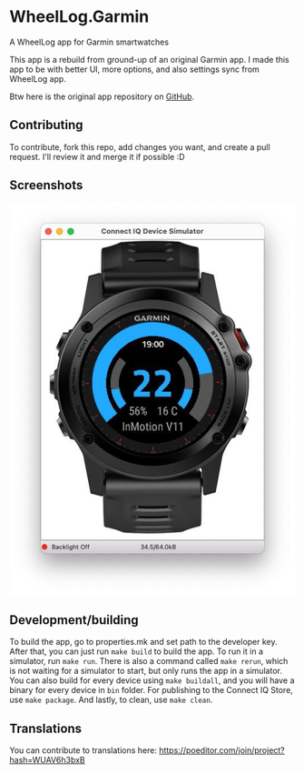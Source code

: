# WheelLog.Garmin

A WheelLog app for Garmin smartwatches

This app is a rebuild from ground-up of an original Garmin app. I made this app to be with better UI, more options, and also settings sync from WheelLog app.

Btw here is the original app repository on [GitHub](https://github.com/marccardinal/WheelLog-Garmin-ConnectIQ).

## Contributing

To contribute, fork this repo, add changes you want, and create a pull request. I'll review it and merge it if possible :D

## Screenshots
![screenshot 1](https://raw.githubusercontent.com/GGorAA/WheelLog.Garmin/master/screenshots/screenshot%201.jpg)

## Development/building

To build the app, go to properties.mk and set path to the developer key. After that, you can just run `make build` to build the app. To run it in a simulator, run `make run`. There is also a command called `make rerun`, which is not waiting for a simulator to start, but only runs the app in a simulator. You can also build for every device using `make buildall`, and you will have a binary for every device in `bin` folder. For publishing to the Connect IQ Store, use `make package`. And lastly, to clean, use `make clean`.

## Translations

You can contribute to translations here: https://poeditor.com/join/project?hash=WUAV6h3bxB
